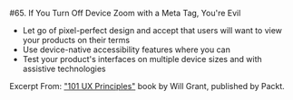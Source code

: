 #65. If You Turn Off Device Zoom with a Meta Tag, You're Evil
-  Let go of pixel-perfect design and accept that users will want to view your products on their terms
-  Use device-native accessibility features where you can
-  Test your product's interfaces on multiple device sizes and with assistive technologies

Excerpt From: ["101 UX Principles"](https://www.packtpub.com/web-development/101-ux-principles) book by Will Grant, published by Packt.
